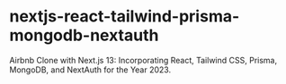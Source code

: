 # nextjs-react-tailwind-prisma-mongodb-nextauth
 Airbnb Clone with Next.js 13: Incorporating React, Tailwind CSS, Prisma, MongoDB, and NextAuth for the Year 2023.
